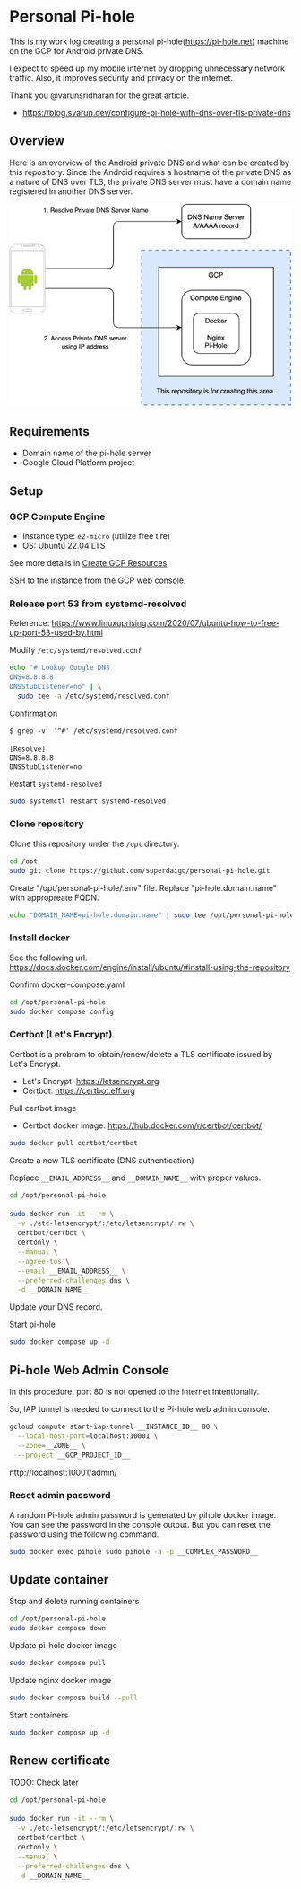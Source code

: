 # Personal Pi-hole

This is my work log creating a personal pi-hole(https://pi-hole.net) machine on the GCP for Android private DNS.

I expect to speed up my mobile internet by dropping unnecessary network traffic.
Also, it improves security and privacy on the internet.

Thank you @varunsridharan for the great article.

- https://blog.svarun.dev/configure-pi-hole-with-dns-over-tls-private-dns

## Overview

Here is an overview of the Android private DNS and what can be created by this repository.
Since the Android requires a hostname of the private DNS as a nature of DNS over TLS, the private DNS server must have a domain name registered in another DNS server.

![](personal-pi-hole.drawio.png)


## Requirements

- Domain name of the pi-hole server
- Google Cloud Platform project

## Setup

### GCP Compute Engine

- Instance type: `e2-micro` (utilize free tire)
- OS: Ubuntu 22.04 LTS

See more details in [Create GCP Resources](create-gcp-resources.md)

SSH to the instance from the GCP web console.

### Release port 53 from systemd-resolved

Reference: https://www.linuxuprising.com/2020/07/ubuntu-how-to-free-up-port-53-used-by.html

Modify `/etc/systemd/resolved.conf`

``` bash
echo "# Lookup Google DNS
DNS=8.8.8.8
DNSStubListener=no" | \
  sudo tee -a /etc/systemd/resolved.conf
```

Confirmation

```shell
$ grep -v  '^#' /etc/systemd/resolved.conf

[Resolve]
DNS=8.8.8.8
DNSStubListener=no
```

Restart `systemd-resolved`

```bash
sudo systemctl restart systemd-resolved
```

### Clone repository

Clone this repository under the `/opt` directory.

```bash
cd /opt
sudo git clone https://github.com/superdaigo/personal-pi-hole.git
```

Create "/opt/personal-pi-hole/.env" file.
Replace "pi-hole.domain.name" with appropreate FQDN.

``` bash
echo "DOMAIN_NAME=pi-hole.domain.name" | sudo tee /opt/personal-pi-hole/.env
```

### Install docker

See the following url.
https://docs.docker.com/engine/install/ubuntu/#install-using-the-repository


Confirm docker-compose.yaml

``` bash
cd /opt/personal-pi-hole
sudo docker compose config
```

### Certbot (Let's Encrypt)

Certbot is a probram to obtain/renew/delete a TLS certificate issued by Let's Encrypt.

- Let's Encrypt: https://letsencrypt.org
- Certbot: https://certbot.eff.org

Pull certbot image
- Certbot docker image: https://hub.docker.com/r/certbot/certbot/

``` bash
sudo docker pull certbot/certbot
```

Create a new TLS certificate (DNS authentication)

Replace `__EMAIL_ADDRESS__` and `__DOMAIN_NAME__` with proper values.

``` bash
cd /opt/personal-pi-hole

sudo docker run -it --rm \
  -v ./etc-letsencrypt/:/etc/letsencrypt/:rw \
  certbot/certbot \
  certonly \
  --manual \
  --agree-tos \
  --email __EMAIL_ADDRESS__ \
  --preferred-challenges dns \
  -d __DOMAIN_NAME__
```

Update your DNS record.

Start pi-hole

```bash
sudo docker compose up -d
```

## Pi-hole Web Admin Console

In this procedure, port 80 is not opened to the internet intentionally.

So, IAP tunnel is needed to connect to the Pi-hole web admin console.

```bash
gcloud compute start-iap-tunnel __INSTANCE_ID__ 80 \
  --local-host-port=localhost:10001 \
  --zone=__ZONE__ \
  --project __GCP_PROJECT_ID__
```

http://localhost:10001/admin/

### Reset admin password

A random Pi-hole admin password is generated by pihole docker image.
You can see the password in the console output. But you can reset the password using the following command.

```bash
sudo docker exec pihole sudo pihole -a -p __COMPLEX_PASSWORD__
```

## Update container

Stop and delete running containers

``` bash
cd /opt/personal-pi-hole
sudo docker compose down
```

Update pi-hole docker image

``` bash
sudo docker compose pull
```

Update nginx docker image

``` bash
sudo docker compose build --pull
```

Start containers

``` bash
sudo docker compose up -d
```

## Renew certificate

TODO: Check later

``` bash
cd /opt/personal-pi-hole

sudo docker run -it --rm \
  -v ./etc-letsencrypt/:/etc/letsencrypt/:rw \
  certbot/certbot \
  certonly \
  --manual \
  --preferred-challenges dns \
  -d __DOMAIN_NAME__
```
